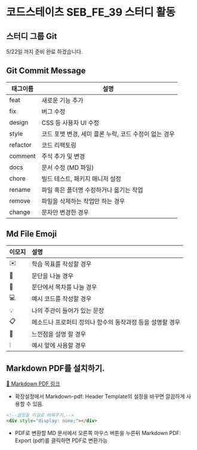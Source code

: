 # 코드스테이츠 SEB_FE_39 스터디 활동

## 스터디 그룹 Git

5/22일 까지 준비 완료 하겠습니다.

## Git Commit Message

| 태그이름    | 설명                                                  |
| ----------- | -----------------------------------------------------|
| feat     | 새로운 기능 추가                                      |
| fix      | 버그 수정                                             |
| design   | CSS 등 사용자 UI 수정                                 |
| style    | 코드 포맷 변경, 세미 콜론 누락, 코드 수정이 없는 경우 |
| refactor | 코드 리팩토링                                         |
| comment  | 주석 추가 및 변경                                    |
| docs     | 문서 수정 (MD 파일)                                  | 
| chore    | 빌드 테스트, 패키지 매니저 설정                      |
| rename   | 파일 혹은 폴더명 수정하거나 옮기는 작업               |
| remove   | 파일을 삭제하는 작업만 하는 경우                     |
| change   | 문자만 변경한 경우                                  |

## Md File Emoji

| 이모지 | 설명                                                  |
| :----- |:----                                                 |
|   ✉️    | 학습 목표를 작성할 경우                               |
| 📌 | 문단을 나눌 경우 |
|   🧩   | 문단에서 목차를 나눌 경우                               |
|   💻    | 예시 코드를 작성할 경우                              |
|   💡   | 나의 주관이 들어가 있는 문장                           |
|   📋   | 메소드나 프로퍼티 정의나 함수의 동작과정 등을 설명할 경우 |
|   👀   | 느낀점을 설명 할 경우                                   |
|    ❕   | 예시 앞에 사용할 경우                                   |

## Markdown PDF를 설치하기.   
[📃 Markdown PDF 링크](https://marketplace.visualstudio.com/items?itemName=yzane.markdown-pdf)

- 확장설정에서 Markdown-pdf: Header Template의 설정을 바꾸면 깔끔하게 사용할 수 있음.
```html
<!--설정을 이걸로 바꿔주기.-->
<div style="display: none;"></div>
```

- PDF로 변환할 MD 문서에서 오른쪽 마우스 버튼을 누른뒤 Markdown PDF: Export (pdf)를 클릭하면 PDF로 변환가능